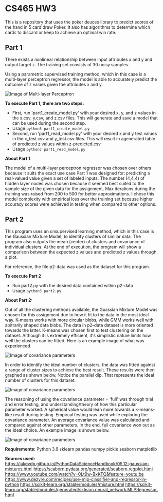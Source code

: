 # CS465 HW3

This is a repository that uses the poker deuces library to predict scores of the hand in 5 card draw Poker. It also has algorithms to determine which cards to discard or keep to achieve an optimal win rate.

## Part 1

There exists a nonlinear relationship between input attributes x and y and output target z. The training set consists of 30 noisy samples.

Using a parametric supervised training method, which in this case is a multi-layer perceptron regressor, the model is able to accurately predict
the outcome of z values given the attributes x and y.

![Image of Multi-layer Perceptron](https://miro.medium.com/max/3446/1*-IPQlOd46dlsutIbUq1Zcw.png)

**To execute Part 1, there are **two** steps:**
    
- First, run 'part1_create_model.py' with your desired x, y, and z values in the x.csv, y.csv, and z.csv files. This will generate and save a model that can be used during the second step.
- Usage `python3 part1_create_model.py`
- Second, run 'part1_read_model.py' with your desired x and y test values in the x_test.csv and y_test.csv files. This will result in agenerated table of  predicted z values within z-predicted.csv
- Usage `python3 part1_read_model.py`

**About Part 1**:
    
The model of a multi-layer perceptron regressor was chosen over others because it suits the exact use case Part 1 was designed for: predicting a real-valued value given a set of labeled inputs. The number (4,4,4) of hidden layer nodes was chosen because it seemed best suited to the sample size of the given data for the assignment. Max iterations during the training was raised from 200 to 500 for better approximations. I chose this model complexity with empirical loss over the training set because higher accuracy scores were achieved in testing when compared to other options.


## Part 2

This program uses an unsupervised learning method, which in this case is the Gaussian Mixture Model, to identify clusters of similar data. The program also outputs the mean (center) of clusters and covariance of individual clusters. At the end of execution, the program will show a comparison between the expected z values and predicted z values through a plot.

For reference, the file p2-data was used as the dataset for this program.

**To execute Part 2**
- Run part2.py with the desired data contained within p2-data
- Usage `python3 part2.py`


**About Part 2:**
    
Out of all the clustering methods available, the Guassian Mixture Model was chosen for this assignment due to how it fit to the data in the most ideal way. K-means works with more circular blobs, while GMM works well with abitrarily shaped data blobs. The data in p2-data dataset is more oriented towards the latter. K-means was chosen first to test clustering on the dataset. Although it is extremely efficient, it's simplistic nature limits how well the clusters can be fitted. Here is an example image of what was experienced.

![Image of covariance parameters](https://qph.fs.quoracdn.net/main-qimg-17cc6dcd28056b547ba49486749696df)

In order to identify the ideal number of clusters, the data was fitted against a range of cluster sizes to achieve the best result. These results were then graphed as shown below. Notice the parallel dip. That represents the ideal number of clusters for this dataset.

![Image of covariance parameters](https://imgur.com/YSGD3qX)

The reasoning of using the covariance parameter = 'full' was through trial and error testing, and understanding/theory of how this particular parameter worked. A spherical value would lean more towards a k-means-like result during testing. Empircal testing was used while exploring the covariance parameter. An average covariance value was calculated and compared against other parameters. In the end, full covariance won out as the ideal choice. An example image is shown below.

![Image of covariance parameters](https://scikit-learn.org/stable/_images/sphx_glr_plot_gmm_covariances_0011.png)





**Requirements:**
    Python 3.6
    sklearn
    pandas
    numpy
    pickle
    seaborn
    matplotlib
    
    
**Sources used:**
    https://jakevdp.github.io/PythonDataScienceHandbook/05.12-gaussian-mixtures.html
    https://seaborn.pydata.org/generated/seaborn.regplot.html
    https://www.youtube.com/watch?v=0Lt9w-BxKFQ&feature=youtu.be
    https://www.dezyre.com/recipes/use-mlp-classifier-and-regressor-in-python
    https://scikit-learn.org/stable/modules/mixture.html
    https://scikit-learn.org/stable/modules/generated/sklearn.neural_network.MLPRegressor.html

